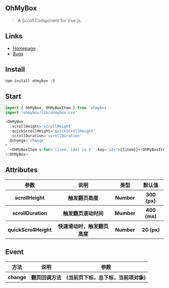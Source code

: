 ## OhMyBox
>A Scroll Component for Vue.js.

## Links
- [Homepage](https://github.com/llqi/oh-my-box)
- [Bugs](https://github.com/llqi/oh-my-box/issues)

## Install
```shell
npm install ohmybox -S
```

## Start
``` javascript
import { OhMyBox, OhMyBoxItem } from 'ohmybox'
import 'ohmybox/lib/ohmybox.css'

<OhMyBox
  :scrollHeight='scrollHeight'
  :quickScrollHeight='quickScrollHeight'
  :scrollDuration='scrollDuration'
  @change='change'
>
  <OhMyBoxItem v-for='(item, idx) in 5' :key='idx'>{{item}}</OhMyBoxItem>
</OhMyBox>
```
## Attributes

<table>
        <tr>
            <th>参数</th>
            <th>说明</th>
            <th>类型</th>
            <th>默认值</th>
        </tr>
        <tr>
            <th>scrollHeight</th>
            <th>触发翻页高度</th>
            <th>Number</th>
            <th>300 (px)</th>
        </tr>
        <tr>
            <th>scrollDuration</th>
            <th>触发翻页滚动时间</th>
            <th>Mumber</th>
            <th>400 (ms)</th>
        </tr>
        <tr>
            <th>quickScrollHeight</th>
            <th>快速滑动时，触发翻页高度</th>
            <th>Number</th>
            <th>20 (px)</th>
        </tr>
    </table>

## Event

<table>
        <tr>
            <th>方法</th>
            <th>说明</th>
            <th>参数</th>
        </tr>
        <tr>
            <th>change</th>
            <th>翻页回调方法</th>
            <th>(当前页下标，总下标，当前项对象)</th>
        </tr>
    </table>
